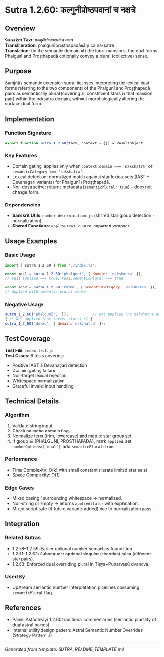 # Sutra 1.2.60: फल्गुनीप्रोष्ठपदानां च नक्षत्रे

## Overview

**Sanskrit Text**: फल्गुनीप्रोष्ठपदानां च नक्षत्रे  
**Transliteration**: phalgunīproṣṭhapadānāṃ ca nakṣatre  
**Translation**: (In the semantic domain of) the lunar mansions, the dual forms Phalgunī and Proṣṭhapadā optionally convey a plural (collective) sense.

## Purpose

Saṃjñā / semantic extension sutra: licenses interpreting the lexical dual forms referring to the two components of the Phalgunī and Proṣṭhapadā pairs as semantically plural (covering all constituent stars in that mansion pair) within the nakṣatra domain, without morphologically altering the surface dual form.

## Implementation

### Function Signature
```javascript
export function sutra_1_2_60(term, context = {}) → ResultObject
```

### Key Features
- Domain gating: applies only when `context.domain === 'nakshatra'` or `semanticCategory === 'nakshatra'`.
- Lexical detection: normalized match against star lexical sets (IAST + Devanagari variants) for Phalgunī / Proṣṭhapadā.
- Non‑destructive: returns metadata (`semanticPlural: true`) – does not change form.

### Dependencies
- **Sanskrit Utils**: `number-determination.js` (shared star group detection + normalization)
- **Shared Functions**: `applySutra1_2_60` re-exported wrapper

## Usage Examples

### Basic Usage
```javascript
import { sutra_1_2_60 } from './index.js';

const res1 = sutra_1_2_60('phalgunī', { domain: 'nakshatra' });
// res1.applied === true; res1.semanticPlural === true

const res2 = sutra_1_2_60('प्रोष्ठपदा', { semanticCategory: 'nakshatra' });
// Applied with semantic plural sense
```

### Negative Usage
```javascript
sutra_1_2_60('phalgunī', {});           // Not applied (no nakshatra domain)
{ /* Not applied (not target stars) */ }
sutra_1_2_60('devau', { domain:'nakshatra' });
```

## Test Coverage

**Test File**: `index.test.js`  
**Test Cases**: 6 tests covering:
- Positive IAST & Devanagari detection
- Domain gating failure
- Non‑target lexical rejection
- Whitespace normalization
- Graceful invalid input handling

## Technical Details

### Algorithm
1. Validate string input.
2. Check nakṣatra domain flag.
3. Normalize term (trim, lowercase) and map to star group set.
4. If group ∈ {PHALGUNI, PROSTHAPADA}, mark `applied`, set `numberOptions:['dual']`, add `semanticPlural:true`.

### Performance
- Time Complexity: O(k) with small constant (iterate limited star sets)
- Space Complexity: O(1)

### Edge Cases
- Mixed casing / surrounding whitespace → normalized.
- Non‑string or empty → returns `applied:false` with explanation.
- Mixed script safe (if future variants added) due to normalization pass.

## Integration

### Related Sutras
- 1.2.58–1.2.59: Earlier optional number semantics foundation.
- 1.2.61–1.2.62: Subsequent optional singular (chandas) rules (different star pairs).
- 1.2.63: Enforced dual overriding plural in Tiṣya+Punarvasū dvandva.

### Used By
- Upstream semantic number interpretation pipelines consuming `semanticPlural` flag.

## References

- Pāṇini Aṣṭādhyāyī 1.2.60 traditional commentaries (semantic plurality of dual astral names)
- Internal utility design pattern: Astral Semantic Number Overrides (Strategy Pattern J)

---
*Generated from template: SUTRA_README_TEMPLATE.md*
